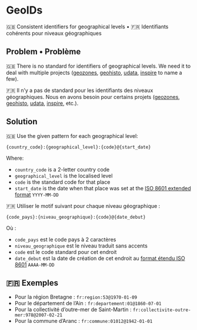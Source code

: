 # GeoIDs

🇬🇧 Consistent identifiers for geographical levels • 🇫🇷 Identifiants cohérents pour niveaux géographiques


## Problem • Problème

🇬🇧 There is no standard for identifiers of geographical levels. We need it to deal with multiple projects ([geozones](https://github.com/etalab/geozones), [geohisto](https://github.com/etalab/geohisto), [udata](https://github.com/opendatateam/udata), [inspire](https://github.com/etalab/inspire) to name a few).

🇫🇷 Il n’y a pas de standard pour les identifiants des niveaux géographiques. Nous en avons besoin pour certains projets ([geozones](https://github.com/etalab/geozones), [geohisto](https://github.com/etalab/geohisto), [udata](https://github.com/opendatateam/udata), [inspire](https://github.com/etalab/inspire), etc.).


## Solution

🇬🇧 Use the given pattern for each geographical level:

```
{country_code}:{geographical_level}:{code}@{start_date}
```

Where:

* `country_code` is a 2-letter country code
* `geographical_level` is the localised level
* `code` is the standard code for that place
* `start_date` is the date when that place was set at the [ISO 8601 extended format](https://en.wikipedia.org/wiki/ISO_8601#Calendar_dates) `YYYY-MM-DD`

🇫🇷 Utiliser le motif suivant pour chaque niveau géographique :

```
{code_pays}:{niveau_geographique}:{code}@{date_debut}
```

Où :

* `code_pays` est le code pays à 2 caractères
* `niveau_geographique` est le niveau traduit sans accents
* `code` est le code standard pour cet endroit
* `date_debut` est la date de création de cet endroit au [format étendu ISO 8601](https://en.wikipedia.org/wiki/ISO_8601#Calendar_dates) `AAAA-MM-DD`


## 🇫🇷 Exemples

* Pour la région Bretagne : `fr:region:53@1970-01-09`
* Pour le département de l’Ain : `fr:departement:01@1860-07-01`
* Pour la collectivité d’outre-mer de Saint-Martin : `fr:collectivite-outre-mer:978@2007-02-21`
* Pour la commune d’Aranc : `fr:commune:01012@1942-01-01`
